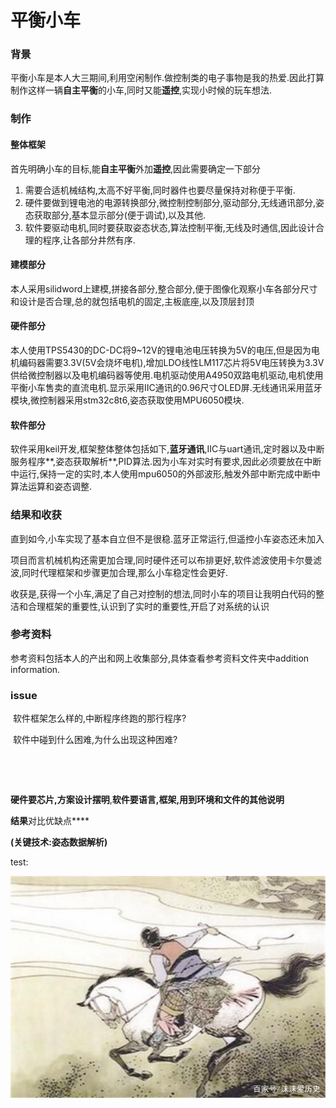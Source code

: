 # 																																平衡小车

### 背景

​	平衡小车是本人大三期间,利用空闲制作.做控制类的电子事物是我的热爱.因此打算制作这样一辆**自主平衡**的小车,同时又能**遥控**,实现小时候的玩车想法.

### 制作

#### 整体框架

​	首先明确小车的目标,能**自主平衡**外加**遥控**,因此需要确定一下部分

1. ​	需要合适机械结构,太高不好平衡,同时器件也要尽量保持对称便于平衡.
2. ​	硬件要做到锂电池的电源转换部分,微控制控制部分,驱动部分,无线通讯部分,姿态获取部分,基本显示部分(便于调试),以及其他.
3. ​	软件要驱动电机,同时要获取姿态状态,算法控制平衡,无线及时通信,因此设计合理的程序,让各部分井然有序.



#### 建模部分

​	本人采用silidword上建模,拼接各部分,整合部分,便于图像化观察小车各部分尺寸和设计是否合理,总的就包括电机的固定,主板底座,以及顶层封顶

#### 硬件部分

​	本人使用TPS5430的DC-DC将9~12V的锂电池电压转换为5V的电压,但是因为电机编码器需要3.3V(5V会烧坏电机),增加LDO线性LM117芯片将5V电压转换为3.3V供给微控制器以及电机编码器等使用.电机驱动使用A4950双路电机驱动,电机使用平衡小车售卖的直流电机.显示采用IIC通讯的0.96尺寸OLED屏.无线通讯采用蓝牙模块,微控制器采用stm32c8t6,姿态获取使用MPU6050模块.

#### 软件部分

​	软件采用keil开发,框架整体整体包括如下,**蓝牙通讯**,IIC与uart通讯,定时器以及中断服务程序**,姿态获取解析**,PID算法.因为小车对实时有要求,因此必须要放在中断中运行,保持一定的实时,本人使用mpu6050的外部波形,触发外部中断完成中断中算法运算和姿态调整.

### 结果和收获

​	直到如今,小车实现了基本自立但不是很稳.蓝牙正常运行,但遥控小车姿态还未加入

​	项目而言机械机构还需更加合理,同时硬件还可以布排更好,软件滤波使用卡尔曼滤波,同时代理框架和步骤更加合理,那么小车稳定性会更好.

​	收获是,获得一个小车,满足了自己对控制的想法,同时小车的项目让我明白代码的整洁和合理框架的重要性,认识到了实时的重要性,开启了对系统的认识

### 参考资料

​	参考资料包括本人的产出和网上收集部分,具体查看参考资料文件夹中addition information.

### issue

​	软件框架怎么样的,中断程序终跑的那行程序?

​	软件中碰到什么困难,为什么出现这种困难?

​	

​	



**硬件要芯片,方案设计摆明**,**软件要语言,框架,用到环境和文件的其他说明**

**结果**对比优缺点****

**(关键技术:姿态数据解析)**



test:

![42a98226cffc1e178c866a1dfb3e810b738de91c](./Picture/42a98226cffc1e178c866a1dfb3e810b738de91c.jpeg)

